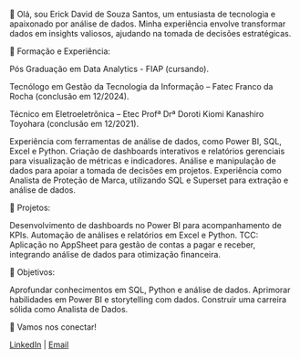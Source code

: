 👋 Olá, sou Erick David de Souza Santos, um entusiasta de tecnologia e apaixonado por análise de dados. Minha experiência envolve transformar dados em insights valiosos, ajudando na tomada de decisões estratégicas.

💼 Formação e Experiência:

Pós Graduação em Data Analytics - FIAP (cursando).

Tecnólogo em Gestão da Tecnologia da Informação – Fatec Franco da Rocha (conclusão em 12/2024).

Técnico em Eletroeletrônica – Etec Profª Drª Doroti Kiomi Kanashiro Toyohara (conclusão em 12/2021).

Experiência com ferramentas de análise de dados, como Power BI, SQL, Excel e Python.
Criação de dashboards interativos e relatórios gerenciais para visualização de métricas e indicadores.
Análise e manipulação de dados para apoiar a tomada de decisões em projetos.
Experiência como Analista de Proteção de Marca, utilizando SQL e Superset para extração e análise de dados.

🚀 Projetos:

Desenvolvimento de dashboards no Power BI para acompanhamento de KPIs.
Automação de análises e relatórios em Excel e Python.
TCC: Aplicação no AppSheet para gestão de contas a pagar e receber, integrando análise de dados para otimização financeira.

🎯 Objetivos:

Aprofundar conhecimentos em SQL, Python e análise de dados.
Aprimorar habilidades em Power BI e storytelling com dados.
Construir uma carreira sólida como Analista de Dados.

🔗 Vamos nos conectar!

<a href="https://www.linkedin.com/in/erick-david/">LinkedIn</a> | [Email](mailto:erick.souzasantos2003@gmail.com)
